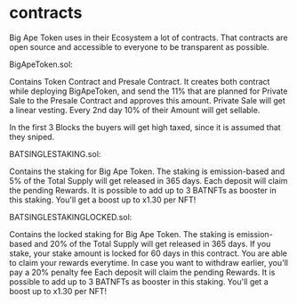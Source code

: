 # contracts
Big Ape Token uses in their Ecosystem a lot of contracts. That contracts are open source and accessible to everyone to be transparent as possible.


BigApeToken.sol:

Contains Token Contract and Presale Contract.
It creates both contract while deploying BigApeToken, and send the 11% that are planned for Private Sale to the Presale Contract and approves this amount.
Private Sale will get a linear vesting. Every 2nd day 10% of their Amount will get sellable.

In the first 3 Blocks the buyers will get high taxed, since it is assumed that they sniped.

BATSINGLESTAKING.sol:

Contains the staking for Big Ape Token.
The staking is emission-based and 5% of the Total Supply will get released in 365 days.
Each deposit will claim the pending Rewards.
It is possible to add up to 3 BATNFTs as booster in this staking.
You'll get a boost up to x1.30 per NFT!

BATSINGLESTAKINGLOCKED.sol:

Contains the locked staking for Big Ape Token.
The staking is emission-based and 20% of the Total Supply will get released in 365 days.
If you stake, your stake amount is locked for 60 days in this contract. You are able to claim your rewards everytime.
In case you want to withdraw earlier, you'll pay a 20% penalty fee
Each deposit will claim the pending Rewards.
It is possible to add up to 3 BATNFTs as booster in this staking.
You'll get a boost up to x1.30 per NFT!
